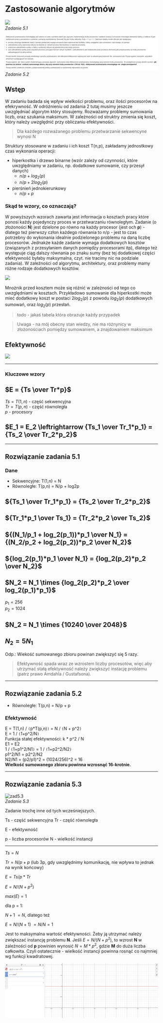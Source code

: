 # Zastosowanie algorytmów

![](./img_zad/zad5/zad5.1.png) \
*Zadanie 5.1*

![](./img_zad/zad5/zad5.2.png) \
*Zadanie 5.2*

## Wstęp

W zadaniu badada się wpływ wielkości problemu, oraz ilości procesorów na efekrywność. W odróżnieniu od zadania 2 tutaj musimy jeszcze uwzględniać algorytm który stosujemy. Rozważamy problemy sumowania liczb, oraz szukania maksimum. W zależności od struktry zmienia się koszt, który należy uwzględnić przy obliczaniu efektywności. 

> Dla każdego rozważanego problemu przetwarzanie sekwencyne wynosi N

Struktury stosowane w zadaniu i ich koszt T(n,p), zakładamy jednostkowy czas wykonania operacji:
* hiperkostka  i drzewo binarne (wzór zależy od czynności, które uwzględniamy w zadaniu, np. dodatkowe sumowanie, czy przesył danych)
    * $n/p + log_2(p)$ 
    * $n/p + 2log_2(p)$ 
* pierśnień jednokierunkowy
    * $n/p + p$

### Skąd te wzory, co oznaczają?

W powyższych wzorach zawarta jest informacja o kosztach pracy które ponosi każdy pojedynczy proces w przetwarzaniu równoległym. Zadanie (o złożoności **N**) jest dzielone po równo na każdy procesor (jest och **p**) - dlatego też pierwszy człon każdego równania to n/p - jest to czas potrzebny do wykonania idealnie podzielonego problemu na daną liczbę procesorów. Jednakże każde zadanie wymaga dodatkowych kosztów (związanych z przesyłaniem danych pomiędzy procesorami itp), dlatego też występuje ciąg dalszy równania po znaku sumy (bez tej dodatkowej części efektywność byłaby maksymalna, czyt. nie tracimy nic na podziale zadania). W zależności od algorytmu, architektury, oraz problemy mamy różne rodzaje dodatkowych kosztów.

![](./img_zad/zad5/zad5_2logn.png)

Mnożnik przed kosztem może się różnić w zależności od tego co uwzględniami w kosztach. Przykładowo sumowanie dla hiperkostki może mieć dodatkowy koszt w postaci $2log_2(p)$ z powodu $log_2(p)$ dodatkowych sumowań, oraz $log_2(p)$ przesłań.

> todo - jakaś tabela która obrazuje każdy przypadek 

> Uwaga - na mój obecny stan wiedzy, nie ma różnynicy w złożonościach pomiędzy sumowaniem, a znajdowaniem maksimum

## Efektywność

![](./img_zad/zad5/zad5_efektywnosc.png)

---

### Kluczowe wzory

## $E = {Ts \over Tr*p}$
$Ts = T(1,n)$ - część sekwencyjna \
$Tr = T(p,n)$ - część równoległa \
$p$ - procesory
## $E_1 = E_2 \leftrightarrow {Ts_1 \over Tr_1*p_1} = {Ts_2 \over Tr_2*p_2}$

---

## Rozwiązanie zadania 5.1

### Dane
* Sekwencyjne: T(1,n) = N
* Równoległe: T(p,n) = N/p + log2p

## ${Ts_1 \over Tr_1*p_1} = {Ts_2 \over Tr_2*p_2}$
## ${Tr_1*p_1 \over Ts_1} = {Tr_2*p_2 \over Ts_2}$
## ${(N_1/p_1 + log_2(p_1))*p_1 \over N_1} = {(N_2/p_2 + log_2(p_2))*p_2 \over N_2}$
## ${log_2(p_1)*p_1 \over N_1} = {log_2(p_2)*p_2 \over N_2}$
## $N_2 = N_1 \times {log_2(p_2)*p_2 \over log_2(p_1)*p_1}$
$p_1 = 256$\
$p_2 = 1024$
## $N_2 = N_1 \times {10240 \over 2048}$

## $N_2 = 5 N_1$

Odp.: Wiekość sumowanego zbioru powinan zwiększyć się 5 razy.

> Efektywność spada wraz ze wzrostem liczby procesotów, więc aby utrzymać stałą efektywność należy zwiększyć instację problemu (patrz prawo Amdahla / Gustafsona).

---

## Rozwiązanie zadania 5.2

* Równoległe: T(p,n) = N/p + p

### Efektywność
E = T(1,n) / `(`p*T(p,n)`)` = N / `(`N + p^2`)` <br />
E = 1 / `(`1+p^2/N`)` <br />
Funkcja stałej efektywności: k * p^2 / N <br />
E1 = E2 <br />
1 / `(`1+p1^2/N1`)` = 1 / `(`1+p2^2/N2`)` <br />
p1^2/N1 = p2^2/N2 <br />
N2/N1 = (p2/p1)^2 = (1024/256)^2 = 16 <br />
<b>Wielkość sumowanego zbioru powinna wzrosnąć 16-krotnie.</b>


---

## Rozwiązanie zadania 5.3

![zad5.3](./img_zad/zad5/zad5.3.png) \
*Zadanie 5.3*

Zadanie trochę inne od tych wcześniejszych.

Ts - część sekwencyjna
Tr - część równoległa

E - efektywność

p - liczba procesorów
N - wielkość instancji

----------------------------------------------------

$Ts = N$

$Tr = N/p + p$ (lub 3p, gdy uwzględnimy komunikację, nie wpływa to jednak na wynik końcowy)

$E = Ts / p*Tr$

$E = N / (N + p^2)$

$max(E) = 1$

dla p = 1:

$N+1 ~= N$, dlatego też

$E = N/(N+1) ~= N/N = 1$

Jest to maksymalna wartość efektywności. Żeby ją utrzymać należy zwiększać instancję problemu **N**.
Jeśli $E = N / (N + p^2)$, to wzrost **N** w zależności od **p** powinien wynosić $N = M*p^2$, gdzie **M** do duża liczba całkowita.
Czyli ostatecznie - wielkość instancji powinna rosnąć co najmniej wg funkcji kwadratowej.

![funkcja](./img_zad/zad5/zad5_desmos.png)